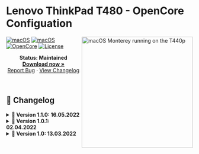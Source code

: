 # Lenovo ThinkPad T480 - OpenCore Configuation

<img align="right" src="https://dl.exploitox.de/t440p-oc/Hackintosh_T440p_V4.jpg" alt="macOS Monterey running on the T440p" width="300">

[![macOS](https://img.shields.io/badge/macOS-Monterey-brightgreen.svg)](https://developer.apple.com/documentation/macos-release-notes)
[![macOS](https://img.shields.io/badge/macOS-Ventura-brightgreen.svg)](https://developer.apple.com/documentation/macos-release-notes)
[![OpenCore](https://img.shields.io/badge/OpenCore-0.8.0-blue)](https://github.com/acidanthera/OpenCorePkg)
[![License](https://img.shields.io/badge/license-MIT-purple)](/LICENSE)

<p align="center">
   <strong>Status: Maintained</strong>
   <br />
   <a href="https://github.com/valnoxy/t480-oc/releases"><strong>Download now »</strong></a>
   <br />
   <a href="https://github.com/valnoxy/t480-oc/issues">Report Bug</a>
   ·
   <a href="https://github.com/valnoxy/t480-oc/blob/main/CHANGELOG.md">View Changelog</a>
  </p>
</p>
</br>

## 📝 Changelog
<details>  
<summary><strong>📅 Version 1.1.0: 16.05.2022</strong></summary>
</br>

- Add HeliPort support
- Add macOS 13 Ventura pre-support
- Update OpenCore to ```0.8.0```
- Update AppleALC to ```1.7.1```

</details>

<details>  
<summary><strong>📅 Version 1.0.1: 02.04.2022</strong></summary>
</br>

- Fix boot chime by adding AudioDxe.efi (issue #2)

</details>

<details>  
<summary><strong>📅 Version 1.0: 13.03.2022</strong></summary>
</br>

- Initial commit (supports only Monterey)

</details>

